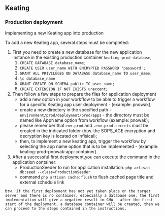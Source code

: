 ## Keating
### Production deployment

Implementing a new Keating app into production

To add a new Keating app, several steps must be completed:

1. First you need to create a new database for the new application instance in the existing production container `keating-prod-database`;
   1. `CREATE DATABASE database_name;` 
   2. `CREATE USER user_name WITH ENCRYPTED PASSWORD 'password';`
   3. `GRANT ALL PRIVILEGES ON DATABASE database_name TO user_name;`
   4. `\c database_name`
   5. `GRANT CREATE ON SCHEMA public TO user_name;`
   6. `CREATE EXTENSION IF NOT EXISTS unaccent;`
2. Then follow a few steps to prepare the files for application deployment
   * add a new option in your workflow to be able to trigger a workflow for a specific Keating app user deployment - (example: pnowak);
   * create a new directory in the specified path - `environment/prod/deployment/prod/apps` - the directory must be named like AppName option from workflow (example: pnowak);
   * please remember that `env.prod` and `.env.prod.secrets` must be created in the indicated folder (btw. the SOPS_AGE encryption and decryption key is located on Infisical);
   * then, to implement a new keating app, trigger the workflow by selecting the app name option that is to be implemented - (example: keating-prod-pnowak-app-container).
3. After a successful first deployment,you can execute the command in the application container:
   * ProductionSeeder to run for application installation: `php artisan db:seed --class=ProductionSeeder`
   * command `php artisan cache:flush` to flush cached page title and external schedule link

`btw. if the first deployment has not yet taken place on the target server and there is no container, especially a database one, the first implementation will give a negative result in GHA - after the first start of the deployment, a database container will be created, then we can proceed to the steps contained in the instructions.`
